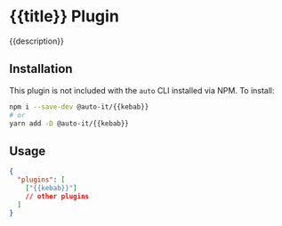 # {{title}} Plugin

{{description}}

## Installation

This plugin is not included with the `auto` CLI installed via NPM. To install:

```sh
npm i --save-dev @auto-it/{{kebab}}
# or
yarn add -D @auto-it/{{kebab}}
```

## Usage

```json
{
  "plugins": [
    ["{{kebab}}"]
    // other plugins
  ]
}
```
